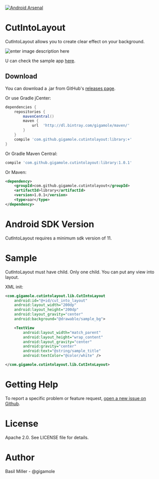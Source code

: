 [![Android Arsenal](https://img.shields.io/badge/Android%20Arsenal-CutIntoLayout-blue.svg?style=flat-square)](http://android-arsenal.com/details/1/3316)

CutIntoLayout
===================
CutIntoLayout allows you to create clear effect on your background.

![enter image description here](https://lh3.googleusercontent.com/fWz9orE3M8vaAuzkxHi0F2m23iuHUYlXmG-lgonEFCU=w210-h282-no)

U can check the sample app [here](https://github.com/GIGAMOLE/CutIntoLayout/tree/master/app).

Download
------------

You can download a .jar from GitHub's [releases page](https://github.com/GIGAMOLE/CutIntoLayout/releases).

Or use Gradle jCenter:
```groovy
dependencies {
    repositories {
        mavenCentral()
        maven {
            url  'http://dl.bintray.com/gigamole/maven/'
        }
    }
    compile 'com.github.gigamole.cutintolayout:library:+'
}
```

Or Gradle Maven Central:

```groovy
compile 'com.github.gigamole.cutintolayout:library:1.0.1'
```

Or Maven:
```xml
<dependency>
    <groupId>com.github.gigamole.cutintolayout</groupId>
    <artifactId>library</artifactId>
    <version>1.0.1</version>
    <type>aar</type>
</dependency>
```

Android SDK Version
=========
CutIntoLayout requires a minimum sdk version of 11.

Sample
========
CutIntoLayout must have child. Only one child.
You can put any view into layout.

XML init:
```xml
<com.gigamole.cutintolayout.lib.CutIntoLayout
    android:id="@+id/cut_into_layout"
    android:layout_width="200dp"
    android:layout_height="200dp"
    android:layout_gravity="center"
    android:background="@drawable/sample_bg">

    <TextView
        android:layout_width="match_parent"
        android:layout_height="wrap_content"
        android:layout_gravity="center"
        android:gravity="center"
        android:text="@string/sample_title"
        android:textColor="@color/white" />

</com.gigamole.cutintolayout.lib.CutIntoLayout>
```

Getting Help
======

To report a specific problem or feature request, [open a new issue on Github](https://github.com/GIGAMOLE/CutIntoLayout/issues/new).

License
======
Apache 2.0. See LICENSE file for details.


Author
=======
Basil Miller - @gigamole
